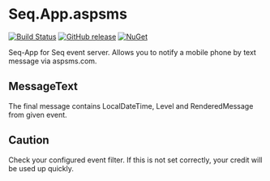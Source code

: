 # Seq.App.aspsms

[![Build Status](https://dev.azure.com/hinnipipe/Github%20Pipeline/_apis/build/status/Hinni.Seq.App.aspsms?branchName=master)](https://dev.azure.com/hinnipipe/Github%20Pipeline/_build/latest?definitionId=3&branchName=master)
[![GitHub release](https://img.shields.io/github/release/Hinni/Seq.App.aspsms.svg)](https://github.com/Hinni/Seq.App.aspsms/releases)
[![NuGet](https://img.shields.io/nuget/v/Seq.App.aspsms.svg)](https://www.nuget.org/packages/Seq.App.aspsms/)

Seq-App for Seq event server.
Allows you to notify a mobile phone by text message via aspsms.com.

## MessageText

The final message contains LocalDateTime, Level and RenderedMessage from given event.

## Caution

Check your configured event filter. If this is not set correctly, your credit will be used up quickly.